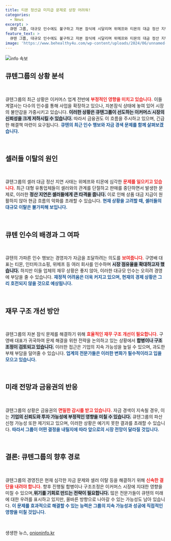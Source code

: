 ```yaml
---
title: 티몬 정산금 미지급 문제로 상장 어려워!
categories:
  - News
excerpt: >
  큐텐 그룹, 대규모 인수에도 불구하고 자본 잠식에 시달리며 위메프와 티몬의 대금 정산 지연 사태가 예고하는 부도 위기. 금융권 우려 속에 구영배 대표의 중대 결단이 필요해 보인다!
feature_text: >
  큐텐 그룹, 대규모 인수에도 불구하고 자본 잠식에 시달리며 위메프와 티몬의 대금 정산 지연 사태가 예고하는 부도 위기. 금융권 우려 속에 구영배 대표의 중대 결단이 필요해 보인다!
image: 'https://www.behealthy4u.com/wp-content/uploads/2024/06/unnamed-file.png'
---
```


<p><img src="https://www.behealthy4u.com/wp-content/uploads/2024/06/unnamed-file.png" alt="info 속보" /></p>

<h2 data-ke-size="size26">큐텐그룹의 상황 분석</h2>

<p data-ke-size="size16">&nbsp;</p>

<p>큐텐그룹의 최근 상황은 이커머스 업계 전반에 <b><span style="color: #ee2323;">부정적인 영향을 미치고 있습니다.</span></b> 이들 계열사는 다수의 인수를 통해 사업을 확장하고 있으나, 자본잠식 상태에 놓여 있어 시장의 불안감을 가중시키고 있습니다. <b><span style="background-color: #21538527;">이러한 상황은 큐텐그룹이 선도하는 이커머스 시장의 신뢰성을 크게 저하시킬 수 있습니다.</span></b> 따라서 금융권도 이 흐름을 주시하고 있으며, 긴급한 해결책 마련이 요구됩니다. <b><span style="color: #1a5490;">큐텐의 최근 인수 행보와 자금 경색 문제를 함께 살펴보겠습니다.</span></b></p>

<p data-ke-size="size16">&nbsp;</p>

<h2 data-ke-size="size26">셀러들 이탈의 원인</h2>

<p data-ke-size="size16">&nbsp;</p>

<p>큐텐그룹의 셀러 대금 정산 지연 사태는 위메프와 티몬에 심각한 <b><span style="color: #ee2323;">문제를 일으키고 있습니다.</span></b> 최근 대형 유통업체들이 셀러와의 관계를 단절하고 판매를 중단하면서 발생한 문제로, 이러한 <b><span style="background-color: #21538527;">정산 지연은 셀러들에게 큰 타격을 줍니다.</span></b> 이로 인해 상품 대금 지급이 원활하지 않아 현금 흐름의 악화를 초래할 수 있습니다. <b><span style="color: #1a5490;">현재 상황을 고려할 때, 셀러들의 대규모 이탈은 불가피해 보입니다.</span></b></p>

<p data-ke-size="size16">&nbsp;</p>

<h2 data-ke-size="size26">큐텐 인수의 배경과 그 여파</h2>

<p data-ke-size="size16">&nbsp;</p>

<p>큐텐의 가파른 인수 행보는 경영자가 자금을 조달하려는 의도를 <b><span style="color: #ee2323;">보여줍니다.</span></b> 구영배 대표는 티몬, 인터파크쇼핑, 위메프 등 여러 회사를 인수하며 <b><span style="background-color: #21538527;">시장 점유율을 확대하고자 했습니다.</span></b> 하지만 이들 업체의 재무 상황은 좋지 않아, 이러한 대규모 인수는 오히려 경영에 부담을 줄 수 있습니다. <b><span style="color: #1a5490;">재정적 어려움은 더욱 커지고 있으며, 현재의 경제 상황은 그리 호전되지 않을 것으로 예상됩니다.</span></b></p>

<p data-ke-size="size16">&nbsp;</p>

<h2 data-ke-size="size26">재무 구조 개선 방안</h2>

<p data-ke-size="size16">&nbsp;</p>

<p>큐텐그룹의 자본 잠식 문제를 해결하기 위해 <b><span style="color: #ee2323;">효율적인 재무 구조 개선이 필요합니다.</span></b> 구영배 대표가 귀국하여 문제 해결을 위한 전략을 논의하고 있는 상황에서 <b><span style="background-color: #21538527;">합병이나 구조조정이 검토되고 있습니다.</span></b> 이러한 접근은 기업의 지속 가능성을 높일 수 있으며, 과도한 부채 부담을 덜어줄 수 있습니다. <b><span style="color: #1a5490;">업계의 전문가들은 이러한 변화가 필수적이라고 입을 모으고 있습니다.</span></b></p>

<p data-ke-size="size16">&nbsp;</p>

<h2 data-ke-size="size26">미래 전망과 금융권의 반응</h2>

<p data-ke-size="size16">&nbsp;</p>

<p>큐텐그룹의 상황은 금융권의 <b><span style="color: #ee2323;">면밀한 감시를 받고 있습니다.</span></b> 자금 경색이 지속될 경우, 이는 <b><span style="background-color: #21538527;">기업의 신뢰도와 투자 가능성에 부정적인 영향을 미칠 수 있습니다.</span></b> 큐텐그룹의 파산 신청 가능성 또한 제기되고 있으며, 이러한 상황은 예기치 못한 결과를 초래할 수 있습니다. <b><span style="color: #1a5490;">따라서 그룹이 어떤 결정을 내릴지에 따라 앞으로의 시장 전망이 달라질 것입니다.</span></b></p>

<p data-ke-size="size16">&nbsp;</p>

<h2 data-ke-size="size26">결론: 큐텐그룹의 향후 경로</h2>

<p data-ke-size="size16">&nbsp;</p>

<p>큐텐그룹의 경영진은 현재 심각한 자금 문제와 셀러 이탈 등을 해결하기 위해 <b><span style="color: #ee2323;">신속한 결단을 내려야 합니다.</span></b> 향후 진행될 합병이나 구조조정은 이커머스 시장에 지대한 영향을 미칠 수 있으며,<b><span style="background-color: #21538527;">위기를 기회로 만드는 전략이 필요합니다.</span></b> 많은 전문가들이 큐텐의 미래에 대한 우려를 표시하고 있지만, 올바른 방향으로 나아갈 수 있는 가능성도 남아 있습니다. <b><span style="color: #1a5490;">이 문제를 효과적으로 해결할 수 있는 능력은 그룹의 지속 가능성과 성공에 직접적인 영향을 미칠 것입니다.</span></b></p>

<p data-ke-size="size16">&nbsp;</p>
생생한 뉴스, <a href="https://onioninfo.kr" rel="dofollow">onioninfo.kr</a>


